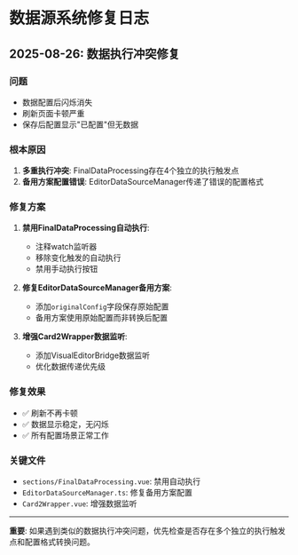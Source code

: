 # 数据源系统修复日志

## 2025-08-26: 数据执行冲突修复

### 问题
- 数据配置后闪烁消失
- 刷新页面卡顿严重  
- 保存后配置显示"已配置"但无数据

### 根本原因
1. **多重执行冲突**: FinalDataProcessing存在4个独立的执行触发点
2. **备用方案配置错误**: EditorDataSourceManager传递了错误的配置格式

### 修复方案
1. **禁用FinalDataProcessing自动执行**:
   - 注释watch监听器
   - 移除变化触发的自动执行
   - 禁用手动执行按钮

2. **修复EditorDataSourceManager备用方案**:
   - 添加`originalConfig`字段保存原始配置
   - 备用方案使用原始配置而非转换后配置

3. **增强Card2Wrapper数据监听**:
   - 添加VisualEditorBridge数据监听
   - 优化数据传递优先级

### 修复效果
- ✅ 刷新不再卡顿
- ✅ 数据显示稳定，无闪烁
- ✅ 所有配置场景正常工作

### 关键文件
- `sections/FinalDataProcessing.vue`: 禁用自动执行
- `EditorDataSourceManager.ts`: 修复备用方案配置
- `Card2Wrapper.vue`: 增强数据监听

---

**重要**: 如果遇到类似的数据执行冲突问题，优先检查是否存在多个独立的执行触发点和配置格式转换问题。